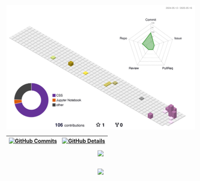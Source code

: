 


  ![Status](./profile-3d-contrib/profile-season-animate.svg)
  

  
 | [![GitHub Commits](http://github-profile-summary-cards.vercel.app/api/cards/productive-time?username=erickgods&theme=nord_bright&utcOffset=-3)](https://github.com/vn7n24fzkq/github-profile-summary-cards) | [![GitHub Details](http://github-profile-summary-cards.vercel.app/api/cards/profile-details?username=erickgods&theme=nord_bright)](https://github.com/vn7n24fzkq/github-profile-summary-cards) |  
 | ----------- | ----------- |


 
  <div align="center" >
<a href="https://skillicons.dev"   >
  <img src="https://skillicons.dev/icons?i=git,vscode,javascript,typescript,css,html,react,next,tailwind,sass,nodejs,figma,github,discord,obsidian,notion,python,linkedin,instagram" />
</a>
  <br />

  </div>

 
##
   <div align="center" >
     <img src="https://github-profile-trophy.vercel.app/?username=erickgods&row=1&column=6&theme=flat&margin-w=15&margin-h=15"/>
  </div>

  <div align="center" >
     <a href="https://erickgods.github.io/GitFolio_v2/"/>
  </div>
 






 
  
  

  



